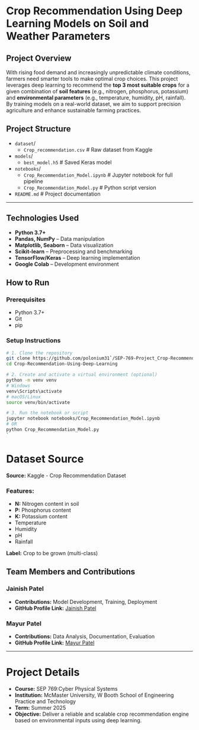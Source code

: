 # Crop Recommendation Using Deep Learning Models on Soil and Weather Parameters

## Project Overview

With rising food demand and increasingly unpredictable climate conditions, farmers need smarter tools to make optimal crop choices. This project leverages deep learning to recommend the **top 3 most suitable crops** for a given combination of **soil features** (e.g., nitrogen, phosphorus, potassium) and **environmental parameters** (e.g., temperature, humidity, pH, rainfall). By training models on a real-world dataset, we aim to support precision agriculture and enhance sustainable farming practices.

## Project Structure

- `dataset`/
  - `Crop_recommendation.csv` # Raw dataset from Kaggle
- `models`/
  - `best_model.h5` # Saved Keras model
- `notebooks`/
  - `Crop_Recommendation_Model.ipynb` # Jupyter notebook for full pipeline
  - `Crop_Recommendation_Model.py` # Python script version
- `README.md` # Project documentation

---

## Technologies Used

- **Python 3.7+**
- **Pandas, NumPy** – Data manipulation
- **Matplotlib, Seaborn** – Data visualization
- **Scikit-learn** – Preprocessing and benchmarking
- **TensorFlow/Keras** – Deep learning implementation
- **Google Colab** – Development environment

## How to Run

### Prerequisites

- Python 3.7+
- Git
- pip

### Setup Instructions

```bash
# 1. Clone the repository
git clone https://github.com/polonium31̀`/SEP-769-Project_Crop-Recommendation-Using-Deep-Learning-Models
cd Crop-Recommendation-Using-Deep-Learning

# 2. Create and activate a virtual environment (optional)
python -m venv venv
# Windows
venv\Scripts\activate
# macOS/Linux
source venv/bin/activate

# 3. Run the notebook or script
jupyter notebook notebooks/Crop_Recommendation_Model.ipynb
# OR
python Crop_Recommendation_Model.py
`
```

# Dataset Source

**Source:** Kaggle - Crop Recommendation Dataset

### Features:

- **N:** Nitrogen content in soil
- **P:** Phosphorus content
- **K:** Potassium content
- Temperature
- Humidity
- pH
- Rainfall

**Label:** Crop to be grown (multi-class)

## Team Members and Contributions

### Jainish Patel

- **Contributions:** Model Development, Training, Deployment
- **GitHub Profile Link:** [Jainish Patel](https://github.com/polonium31)

### Mayur Patel

- **Contributions:** Data Analysis, Documentation, Evaluation
- **GitHub Profile Link:** [Mayur Patel](https://github.com/mayur045)

---

# Project Details

- **Course:** SEP 769:Cyber Physical Systems
- **Institution:** McMaster University, W Booth School of Engineering Practice and Technology
- **Term:** Summer 2025
- **Objective:** Deliver a reliable and scalable crop recommendation engine based on environmental inputs using deep learning.
